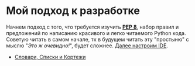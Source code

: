 # Мой подход к разработке
Начнем подход с того, что требуется изучить [**PEP 8**](https://pythonworld.ru/osnovy/pep-8-rukovodstvo-po-napisaniyu-koda-na-python.html#section-3), набор правил и предложений по написанию красивого и легко читаемого Python кода. Советую читать в самом начале, тк в будущем читать эту "простыню" с мыслю "*Это ж очевидно!*", будет сложнее. [Далее настроим IDE](Расширения_VS_Code.md).

- [Словари, Списки и Кортежи](dict_list_tuple.md)